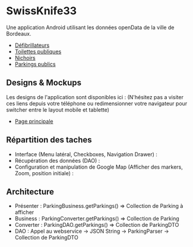 SwissKnife33
============

Une application Android utilisant les données openData de la ville de Bordeaux.

- [Défibrillateurs](http://opendata.bordeaux.fr/defibrillateurs)
- [Toilettes publiques](http://opendata.bordeaux.fr/content/toilettes-publiques)
- [Nichoirs](http://opendata.bordeaux.fr/emplacement-des-nichoirs)
- [Parkings publics](http://opendata.bordeaux.fr/content/parkings-publics)


## Designs & Mockups

Les designs de l'application sont disponibles ici : 
(N'hésitez pas a visiter ces liens depuis votre téléphone ou redimensionner votre navigateur pour switcher entre le layout mobile et tablette)

- [Page principale](https://www.polymer-project.org/tools/designer/preview.html#f4b17c79d57e48bcbf89)


## Répartition des taches  

- Interface (Menu latéral, Checkboxes, Navigation Drawer) : 
- Récupération des données (DAO) : 
- Configuration et manipulation de Google Map (Afficher des markers, Zoom, position initiale) : 


## Architecture 

- Présenter : ParkingBusiness.getParkings() => Collection de Parking à afficher
- Business : ParkingConverter.getParkings() => Collection de Parking 
- Converter : ParkingDAO.getParkings() => Collection de ParkingDTO
- DAO : Appel au webservice -> JSON String -> ParkingParser -> Collection de ParkingDTO



